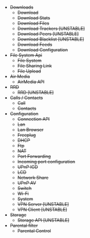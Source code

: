 - ~~Downloads~~
    - ~~Download~~
    - ~~Download Stats~~
    - ~~Download Files~~
    - ~~Download Trackers [UNSTABLE]~~
    - ~~Download Peers [UNSTABLE]~~
    - ~~Download Blacklist [UNSTABLE]~~
    - ~~Download Feeds~~
    - ~~Download Configuration~~
- ~~File System Api~~
    - ~~File System~~
    - ~~File Sharing Link~~
    - ~~File Upload~~
- ~~Air Media~~
    - ~~AirMedia API~~
- ~~RRD~~
    - ~~RRD [UNSTABLE]~~
- ~~Calls / Contacts~~
    - ~~Call~~
    - ~~Contacts~~
- ~~Configuration~~
    - ~~Connection API~~
    - ~~Lan~~
    - ~~Lan Browser~~
    - ~~Freeplug~~
    - ~~DHCP~~
    - ~~Ftp~~
    - ~~NAT~~
    - ~~Port Forwarding~~
    - ~~Incoming port configuration~~
    - ~~UPnP IGD~~
    - ~~LCD~~
    - ~~Network Share~~
    - ~~UPnP AV~~
    - ~~Switch~~
    - ~~Wi-Fi~~
    - ~~System~~
    - ~~VPN Server [UNSTABLE]~~
    - ~~VPN Client [UNSTABLE]~~
- ~~Storage~~
    - ~~Storage API [UNSTABLE]~~
- ~~Parental filter~~
    - ~~Parental Control~~
